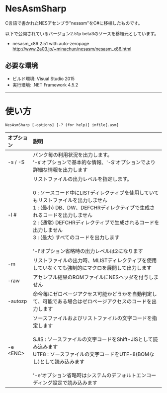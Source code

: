 # NesAsmSharp

C言語で書かれたNESアセンブラ"nesasm"をC#に移植したものです。

以下で公開されているバージョン2.51p beta3のソースを移植元としています。
* nesasm_x86 2.51 with auto-zeropage
http://www.2a03.jp/~minachun/nesasm/nesasm_x86.html

## 必要な環境
* ビルド環境: Visual Studio 2015
* 実行環境: .NET Framework 4.5.2

---

# 使い方

```NesAsmSharp [-options] [-? (for help)] infile[.asm]```

| オプション | 説明 |
|:----------|:-----|
| -s / -S   | バンク毎の利用状況を出力します。 <br> '-s'オプションで基本的な情報、'-S'オプションでより詳細な情報を出力します |
| -l #      | リストファイルの出力レベルを指定します。 <br> <br> 0 : ソースコード中にLISTディレクティブを使用していてもリストファイルを出力しません <br> 1 : (最小) DB、DW、DEFCHRディレクティブで生成されるコードを出力しません <br> 2 : (通常) DEFCHRディレクティブで生成されるコードを出力しません　<br> 3 : (最大) すべてのコードを出力します <br> <br> '-l'オプション省略時の出力レベルは2になります |
| -m | リストファイルの出力時、MLISTディレクティブを使用していなくても強制的にマクロを展開して出力します |
| -raw | アセンブル結果のROMファイルにNESヘッダを付与しません |
| -autozp | 命令毎にゼロページアクセス可能かどうかを自動判定して、可能である場合はゼロページアクセスのコードを出力します |
| -e &lt;ENC&gt; | ソースファイルおよびリストファイルの文字コードを指定します <br> <br> SJIS : ソースファイルの文字コードをShift-JISとして読み込みます <br> UTF8 : ソースファイルの文字コードをUTF-8(BOMなし)として読み込みます <br> <br> '-e'オプション省略時はシステムのデフォルトエンコーディング設定で読み込みます |
